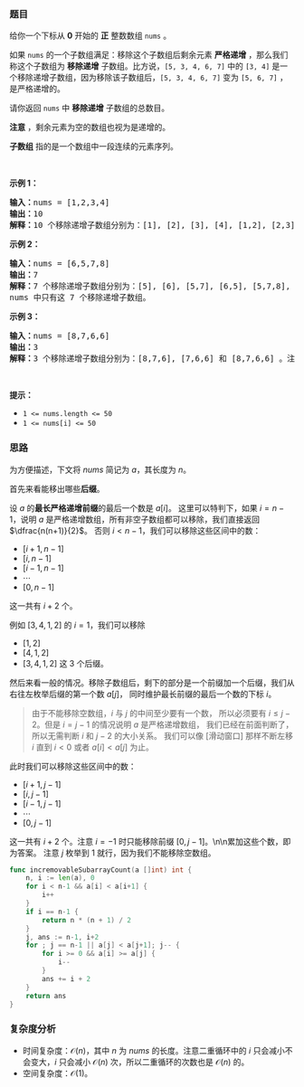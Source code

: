 ### 题目

<p>给你一个下标从 <strong>0</strong> 开始的 <b>正</b> 整数数组 <code>nums</code> 。</p>

<p>如果 <code>nums</code> 的一个子数组满足：移除这个子数组后剩余元素 <strong>严格递增</strong> ，那么我们称这个子数组为 <strong>移除递增</strong> 子数组。比方说，<code>[5, 3, 4, 6, 7]</code> 中的 <code>[3, 4]</code> 是一个移除递增子数组，因为移除该子数组后，<code>[5, 3, 4, 6, 7]</code> 变为 <code>[5, 6, 7]</code> ，是严格递增的。</p>

<p>请你返回 <code>nums</code> 中 <b>移除递增</b> 子数组的总数目。</p>

<p><b>注意</b> ，剩余元素为空的数组也视为是递增的。</p>

<p><strong>子数组</strong> 指的是一个数组中一段连续的元素序列。</p>

<p> </p>

<p><strong class="example">示例 1：</strong></p>

<pre>
<b>输入：</b>nums = [1,2,3,4]
<b>输出：</b>10
<b>解释：</b>10 个移除递增子数组分别为：[1], [2], [3], [4], [1,2], [2,3], [3,4], [1,2,3], [2,3,4] 和 [1,2,3,4]。移除任意一个子数组后，剩余元素都是递增的。注意，空数组不是移除递增子数组。
</pre>

<p><strong class="example">示例 2：</strong></p>

<pre>
<b>输入：</b>nums = [6,5,7,8]
<b>输出：</b>7
<b>解释：</b>7<strong> </strong>个移除递增子数组分别为：[5], [6], [5,7], [6,5], [5,7,8], [6,5,7] 和 [6,5,7,8] 。
nums 中只有这 7 个移除递增子数组。
</pre>

<p><strong class="example">示例 3：</strong></p>

<pre>
<b>输入：</b>nums = [8,7,6,6]
<b>输出：</b>3
<b>解释：</b>3 个移除递增子数组分别为：[8,7,6], [7,6,6] 和 [8,7,6,6] 。注意 [8,7] 不是移除递增子数组因为移除 [8,7] 后 nums 变为 [6,6] ，它不是严格递增的。
</pre>

<p> </p>

<p><strong>提示：</strong></p>

<ul>
	<li><code>1 <= nums.length <= 50</code></li>
	<li><code>1 <= nums[i] <= 50</code></li>
</ul>

### 思路

为方便描述，下文将 $\textit{nums}$ 简记为 $a$，其长度为 $n$。

首先来看能移出哪些**后缀**。

设 $a$ 的**最长严格递增前缀**的最后一个数是 $a[i]$。
这里可以特判下，如果 $i=n-1$，说明 $a$ 是严格递增数组，所有非空子数组都可以移除，我们直接返回 $\dfrac{n(n+1)}{2}$。
否则 $i<n-1$，我们可以移除这些区间中的数：

- $[i+1,n-1]$
- $[i,n-1]$
- $[i-1,n-1]$
- $\cdots$
- $[0,n-1]$

这一共有 $i+2$ 个。

例如 $[3,4,1,2]$ 的 $i=1$，我们可以移除

- $[1,2]$
- $[4,1,2]$
- $[3,4,1,2]$
  这 $3$ 个后缀。

然后来看一般的情况。移除子数组后，剩下的部分是一个前缀加一个后缀，我们从右往左枚举后缀的第一个数 $a[j]$，
同时维护最长前缀的最后一个数的下标 $i$。

> 由于不能移除空数组，$i$ 与 $j$ 的中间至少要有一个数，
> 所以必须要有 $i\le j-2$。但是 $i=j-1$ 的情况说明 $a$ 是严格递增数组，
> 我们已经在前面判断了，所以无需判断 $i$ 和 $j-2$ 的大小关系。
> 我们可以像 [滑动窗口] 那样不断左移 $i$ 直到 $i<0$ 或者 $a[i]<a[j]$ 为止。

此时我们可以移除这些区间中的数：

- $[i+1,j-1]$
- $[i,j-1]$
- $[i-1,j-1]$
- $\cdots$
- $[0,j-1]$

这一共有 $i+2$ 个。注意 $i=-1$ 时只能移除前缀 $[0,j-1]$。\n\n累加这些个数，即为答案。
注意 $j$ 枚举到 $1$ 就行，因为我们不能移除空数组。

```go [sol]
func incremovableSubarrayCount(a []int) int {
	n, i := len(a), 0
	for i < n-1 && a[i] < a[i+1] {
		i++
	}
	if i == n-1 {
		return n * (n + 1) / 2
	}
	j, ans := n-1, i+2
	for ; j == n-1 || a[j] < a[j+1]; j-- {
		for i >= 0 && a[i] >= a[j] {
			i--
		}
		ans += i + 2
	}
	return ans
}
```

### 复杂度分析

- 时间复杂度：$\mathcal{O}(n)$，其中 $n$ 为 $\textit{nums}$ 的长度。注意二重循环中的 $i$ 只会减小不会变大，$i$ 只会减小 $\mathcal{O}(n)$ 次，所以二重循环的次数也是 $\mathcal{O}(n)$ 的。
- 空间复杂度：$\mathcal{O}(1)$。

